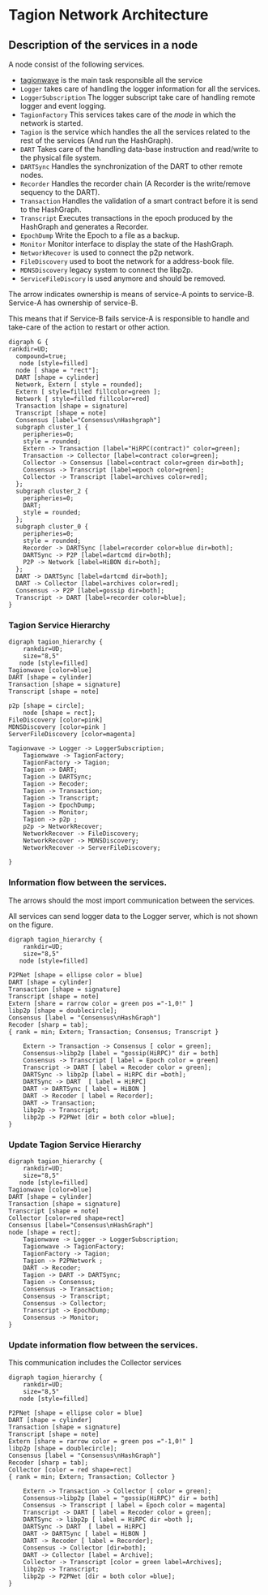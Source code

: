 # Tagion Network Architecture

## Description of the services in a node
A node consist of the following services.


* [tagionwave](src/bin-wave/README.md) is the main task responsible all the service
* `Logger` takes care of handling the logger information for all the services.
* `LoggerSubscription` The logger subscript take care of handling remote logger and event logging.
* `TagionFactory` This services takes care of the *mode* in which the network is started.
* `Tagion` is the service which handles the all the services related to the rest of the services (And run the HashGraph).
* `DART` Takes care of the handling data-base instruction and read/write to the physical file system.
* `DARTSync` Handles the synchronization of the DART to other remote nodes.
* `Recorder` Handles the recorder chain (A Recorder is the write/remove sequency to the DART).
* `Transaction` Handles the validation of a smart contract before it is send to the HashGraph.
* `Transcript` Executes transactions in the epoch produced by the HashGraph and generates a Recorder.
* `EpochDump` Write the Epoch to a file as a backup.
* `Monitor` Monitor interface to display the state of the HashGraph.
* `NetworkRecover` is used to connect the p2p network.
* `FileDiscovery` used to boot the network for a address-book file.
* `MDNSDiscovery` legacy system to connect the libp2p.
* `ServiceFileDiscory` is used anymore and should be removed.

The arrow indicates ownership is means of service-A points to service-B. Service-A has ownership of service-B.

This means that if Service-B fails service-A is responsible to handle and take-care of the action to restart or other action.
```graphviz
digraph G {
rankdir=UD;
  compound=true;
   node [style=filled]
  node [ shape = "rect"];
  DART [shape = cylinder]
  Network, Extern [ style = rounded];
  Extern [ style=filled fillcolor=green ];
  Network [ style=filled fillcolor=red]
  Transaction [shape = signature]
  Transcript [shape = note]
  Consensus [label="Consensus\nHashgraph"]
  subgraph cluster_1 {
    peripheries=0;
    style = rounded;
    Extern -> Transaction [label="HiRPC(contract)" color=green];
 	Transaction -> Collector [label=contract color=green];
	Collector -> Consensus [label=contract color=green dir=both];
	Consensus -> Transcript [label=epoch color=green];
    Collector -> Transcript [label=archives color=red];
  };
  subgraph cluster_2 {
    peripheries=0;
	DART;
    style = rounded;
  };
  subgraph cluster_0 {
    peripheries=0;
    style = rounded;
	Recorder -> DARTSync [label=recorder color=blue dir=both];
	DARTSync -> P2P [label=dartcmd dir=both];
	P2P -> Network [label=HiBON dir=both];
  };
  DART -> DARTSync [label=dartcmd dir=both];
  DART -> Collector [label=archives color=red];
  Consensus -> P2P [label=gossip dir=both];
  Transcript -> DART [label=recorder color=blue];
}
```

### Tagion Service Hierarchy

```graphviz
digraph tagion_hierarchy {
    rankdir=UD;
    size="8,5"
   node [style=filled]
Tagionwave [color=blue]
DART [shape = cylinder]
Transaction [shape = signature]
Transcript [shape = note]

p2p [shape = circle];
    node [shape = rect];
FileDiscovery [color=pink]
MDNSDiscovery [color=pink ]
ServerFileDiscovery [color=magenta]

Tagionwave -> Logger -> LoggerSubscription;
	Tagionwave -> TagionFactory;
	TagionFactory -> Tagion;
	Tagion -> DART;
	Tagion -> DARTSync;
	Tagion -> Recoder;
	Tagion -> Transaction;
	Tagion -> Transcript;
	Tagion -> EpochDump;
	Tagion -> Monitor;
	Tagion -> p2p ;
	p2p -> NetworkRecover;
	NetworkRecover -> FileDiscovery;
	NetworkRecover -> MDNSDiscovery;
	NetworkRecover -> ServerFileDiscovery;

}
```

### Information flow between the services.

The arrows should the most import communication between the services.

All services can send logger data to the Logger server, which is not shown on the figure.

```graphviz
digraph tagion_hierarchy {
    rankdir=UD;
    size="8,5"
   node [style=filled]

P2PNet [shape = ellipse color = blue]
DART [shape = cylinder]
Transaction [shape = signature]
Transcript [shape = note]
Extern [share = rarrow color = green pos ="-1,0!" ]
libp2p [shape = doublecircle];
Consensus [label = "Consensus\nHashGraph"]
Recoder [sharp = tab];
{ rank = min; Extern; Transaction; Consensus; Transcript }

	Extern -> Transaction -> Consensus [ color = green];
	Consensus->libp2p [label = "gossip(HiRPC)" dir = both]
    Consensus -> Transcript [ label = Epoch color = green]
	Transcript -> DART [ label = Recoder color = green];
	DARTSync -> libp2p [label = HiRPC dir =both];
	DARTSync -> DART  [ label = HiRPC]
	DART -> DARTSync [ label = HiBON ]
	DART -> Recoder [ label = Recorder];
    DART -> Transaction;
	libp2p -> Transcript;
	libp2p -> P2PNet [dir = both color =blue];
}
```


### Update Tagion Service Hierarchy
```graphviz
digraph tagion_hierarchy {
    rankdir=UD;
    size="8,5"
   node [style=filled]
Tagionwave [color=blue]
DART [shape = cylinder]
Transaction [shape = signature]
Transcript [shape = note]
Collector [color=red shape=rect]
Consensus [label="Consensus\nHashGraph"]
node [shape = rect];
	Tagionwave -> Logger -> LoggerSubscription;
	Tagionwave -> TagionFactory;
	TagionFactory -> Tagion;
	Tagion -> P2PNetwork ;
	DART -> Recoder;
	Tagion -> DART -> DARTSync;
    Tagion -> Consensus;
	Consensus -> Transaction;
	Consensus -> Transcript;
	Consensus -> Collector;
	Transcript -> EpochDump;
	Consensus -> Monitor;
}
```

### Update information flow between the services.
This communication includes the Collector services
```graphviz
digraph tagion_hierarchy {
    rankdir=UD;
    size="8,5"
   node [style=filled]

P2PNet [shape = ellipse color = blue]
DART [shape = cylinder]
Transaction [shape = signature]
Transcript [shape = note]
Extern [share = rarrow color = green pos ="-1,0!" ]
libp2p [shape = doublecircle];
Consensus [label = "Consensus\nHashGraph"]
Recoder [sharp = tab];
Collector [color = red shape=rect]
{ rank = min; Extern; Transaction; Collector }

	Extern -> Transaction -> Collector [ color = green];
	Consensus->libp2p [label = "gossip(HiRPC)" dir = both]
    Consensus -> Transcript [ label = Epoch color = magenta]
	Transcript -> DART [ label = Recoder color = green];
	DARTSync -> libp2p [ label = HiRPC dir =both ];
	DARTSync -> DART  [ label = HiRPC]
	DART -> DARTSync [ label = HiBON ]
	DART -> Recoder [ label = Recorder];
    Consensus -> Collector [dir=both];
	DART -> Collector [label = Archive];
	Collector -> Transcript [color = green label=Archives];
	libp2p -> Transcript;
	libp2p -> P2PNet [dir = both color =blue];
}
```



